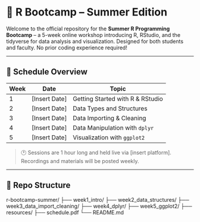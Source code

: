 # 🧪 R Bootcamp – Summer Edition

Welcome to the official repository for the **Summer R Programming Bootcamp** – a 5-week online workshop introducing R, RStudio, and the tidyverse for data analysis and visualization. Designed for both students and faculty. No prior coding experience required!

---

## 📆 Schedule Overview

| Week | Date       | Topic                            |
|------|------------|----------------------------------|
| 1    | [Insert Date] | Getting Started with R & RStudio |
| 2    | [Insert Date] | Data Types and Structures       |
| 3    | [Insert Date] | Data Importing & Cleaning       |
| 4    | [Insert Date] | Data Manipulation with `dplyr`  |
| 5    | [Insert Date] | Visualization with `ggplot2`    |

> 🕐 Sessions are 1 hour long and held live via [insert platform]. Recordings and materials will be posted weekly.

---

## 📁 Repo Structure

r-bootcamp-summer/ ├── week1_intro/ ├── week2_data_structures/ ├── week3_data_import_cleaning/ ├── week4_dplyr/ ├── week5_ggplot2/ ├── resources/ ├── schedule.pdf └── README.md
